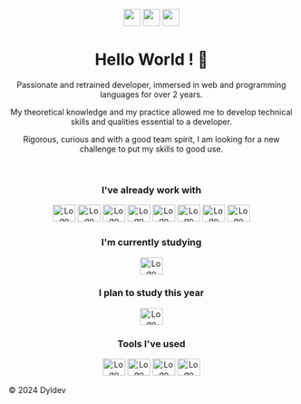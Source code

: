  <div align="center" style="display: inline_block"><br>
  <div align="center">
    <a href="https://www.linkedin.com/in/laurent-houssin-933107240/" target="_blank"> <img height="30" src="https://img.shields.io/badge/LinkedIn-%23333?style=for-the-badge&logo=linkedin&logoColor=white" target="_blank"></a>
    <a href = "mailto:dylhunt46@gmail.com"><img height="30" src="https://img.shields.io/badge/-Gmail-%23333?style=for-the-badge&logo=gmail&logoColor=white" target="_blank"></a>
    <a href = "https://dev.to/dylhunt46"><img height="30" src="https://img.shields.io/badge/-Dev.to-%23333?style=for-the-badge&logo=devdotto&logoColor=white" target="_blank"></a> 
  </div>
</div>
<h1 align="center"> Hello World ! 👋 </h1> 
<p align="center">Passionate and retrained developer, immersed in web and programming languages for over 2 years.</p>
<p align="center">My theoretical knowledge and my practice allowed me to develop technical skills and qualities essential to a developer.</p>

<p align="center">Rigorous, curious and with a good team spirit, I am looking for a new challenge to put my skills to good use.</p>
<div align="center">
  <div style="display: inline_block"><br>
  <h3 >I've already work with</h3>
    <img alt="Logo HTML" height="30" width="40" src="https://cdn.jsdelivr.net/gh/devicons/devicon/icons/html5/html5-original.svg" />
    <img alt="Logo CSS" height="30" width="40" src="https://cdn.jsdelivr.net/gh/devicons/devicon/icons/css3/css3-original.svg" />
    <img alt="Logo Js" height="30" width="40" src="https://cdn.jsdelivr.net/gh/devicons/devicon/icons/javascript/javascript-original.svg" />
    <img alt="Logo ReactJS" height="30" width="40" src="https://cdn.jsdelivr.net/gh/devicons/devicon/icons/react/react-original.svg" />
    <img alt="Logo NodeJS" height="30" width="40" src="https://cdn.jsdelivr.net/gh/devicons/devicon/icons/nodejs/nodejs-original.svg" />
    <img alt="Logo NodeJS" height="30" width="40" src="https://www.svgrepo.com/show/378440/nextjs-fill.svg" />
    <img alt="Logo NodeJS" height="30" width="40" src="https://www.svgrepo.com/show/303654/java-logo.svg" />
    <img alt="Logo NodeJS" height="30" width="40" src="https://tse2.mm.bing.net/th?id=OIP.zeQ4kZkfdqXn3xesbTc6_wHaFI&pid=Api&P=0&w=300&h=300" />
  </div>

  <h3>I'm currently studying</h3>  
    <img alt="Logo NodeJS" height="30" width="40" src="https://www.svgrepo.com/show/303208/php-1-logo.svg" />
 <h3>I plan to study this year</h3>  
    <img alt="Logo NodeJS" height="30" width="40" src="https://www.svgrepo.com/show/354478/typescript-icon.svg" />
    

  <h3>Tools I've used</h3>
    <img alt="Logo GitHub" height="30" width="40" src="https://www.svgrepo.com/show/374171/vscode.svg" />
    <img alt="Logo GitHub" height="30" width="40" src="https://cdn.jsdelivr.net/gh/devicons/devicon/icons/github/github-original.svg" />
    <img alt="Logo Git" height="30" width="40" src="https://cdn.jsdelivr.net/gh/devicons/devicon/icons/git/git-original.svg" />
    <img alt="Logo Notion" height="30" width="40" src="https://cdn.jsdelivr.net/gh/devicons/devicon/icons/notion/notion-original.svg" />
</div>
<div align="center" style="display: inline_block">
  
</div>


©️ 2024 Dyldev 

